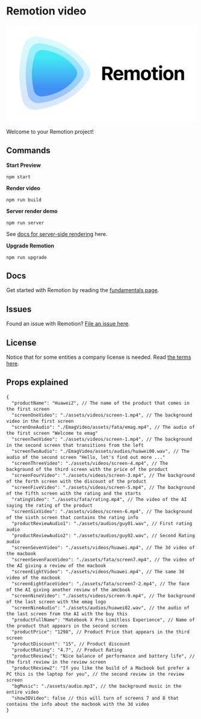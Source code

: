 # Remotion video

<p align="center">
  <a href="https://github.com/JonnyBurger/remotion-logo">
    <img src="https://github.com/JonnyBurger/remotion-logo/raw/main/withtitle/element-0.png">
  </a>
</p>

Welcome to your Remotion project!

## Commands

**Start Preview**

```console
npm start
```

**Render video**

```console
npm run build
```

**Server render demo**

```console
npm run server
```

See [docs for server-side rendering](https://www.remotion.dev/docs/ssr) here.

**Upgrade Remotion**

```console
npm run upgrade
```

## Docs

Get started with Remotion by reading the [fundamentals page](https://www.remotion.dev/docs/the-fundamentals).

## Issues

Found an issue with Remotion? [File an issue here](https://github.com/JonnyBurger/remotion/issues/new).

## License

Notice that for some entities a company license is needed. Read [the terms here](https://github.com/JonnyBurger/remotion/blob/main/LICENSE.md).

## Props explained

```
{
  "productName": "Huawei2", // The name of the product that comes in the first screen
  "screenOneVideo": "./assets/videos/screen-1.mp4", // The background video in the first screen
  "screnOneAudio": "./EmagVideo/assets/fata/emag.mp4", // The audio of the first screen "Welcome to emag"
  "screenTwoVideo": "./assets/videos/screen-1.mp4", // The background in the second screen that transitions from the left
  "screenTwoAudio": "./EmagVideo/assets/audios/huawei00.wav", // The audio of the second screen "Hello, let's find out more ..."
  "screenThreeVideo": "./assets/videos/screen-4.mp4", // The background of the third screen with the price of the product
  "screenFourVideo": "./assets/videos/screen-3.mp4", // The background of the forth screen with the discount of the product
  "screenFiveVideo": "./assets/videos/screen-5.mp4", // The background of the fifth screen with the rating and the starts
  "ratingVideo": "./assets/fata/rating.mp4", // The video of the AI saying the rating of the product
  "screenSixVideo": "./assets/videos/screen-6.mp4", // The background of the sixth screen that contains the rating info
  "productReviewAudio1": "./assets/audios/guy01.wav", // First rating audio
  "productReviewAudio2": "./assets/audios/guy02.wav", // Second Rating audio
  "screenSevenVideo": "./assets/videos/huawei.mp4", // The 3d video of the macbook
  "screenSevenFaceVideo": "./assets/fata/screen7.mp4", // The video of the AI giving a review of the macbook
  "screenEightVideo": "./assets/videos/huawei.mp4", // The same 3d video of the macbook
  "screenEightFaceVideo": "./assets/fata/screen7-2.mp4", // The face of the AI giving another review of the amcbook
  "screenNineVideo": "./assets/videos/screen-9.mp4", // The background of the last screen with the emag logo
  "screenNineAudio": "./assets/audios/huawei02.wav", // the audio of the last screen from the AI with the buy this
  "productFullName": "Matebook X Pro Limitless Experience", // Name of the product that appears in the second screen
  "productPrice": "1298", // Product Price that appears in the third screen
  "productDiscount": "15", // Product discount
  "productRating": "4.7", // Product Rating
  "productReview1": "Nice balance of performance and battery life", // the first review in the review screen
  "productReview2": "If you like the build of a Macbook but prefer a PC this is the laptop for you", // the second review in the review screen
  "bgMusic": "./assets/audio.mp3", // the background music in the  entire video
  "show3DVideo": false // this will turn of screens 7 and 8 that contains the info about the macbook with the 3d video
}

```
